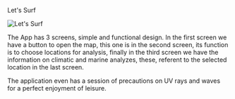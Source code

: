 Let's Surf

![Let's Surf](https://api-2017.spaceappschallenge.org/team-photos/aLHcJpojT2pExxyINlKxSWYVtF4=/3010/width-800/)

The App has 3 screens, simple and functional design. In the first screen we have a button to open the map, this one is in the second screen, its function is to choose locations for analysis, finally in the third screen we have the information on climatic and marine analyzes, these, referent to the selected location in the last screen.

The application even has a session of precautions on UV rays and waves for a perfect enjoyment of leisure. 

